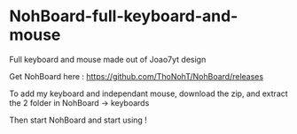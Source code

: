 # NohBoard-full-keyboard-and-mouse
Full keyboard and mouse made out of Joao7yt design

Get NohBoard here : https://github.com/ThoNohT/NohBoard/releases

To add my keyboard and independant mouse, download the zip, and extract the 2 folder in NohBoard -> keyboards

Then  start NohBoard and start using !

